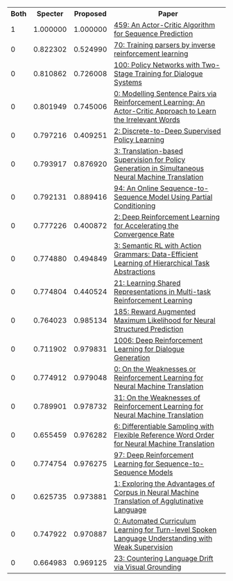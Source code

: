 <html><table><tr>
<th>Both</th>
<th>Specter</th>
<th>Proposed</th>
<th>Paper</th>
</tr>
<tr>
<td>1</td>
<td>1.000000</td>
<td>1.000000</td>
<td><a href="https://www.semanticscholar.org/paper/0d24a0695c9fc669e643bad51d4e14f056329dec">459: An Actor-Critic Algorithm for Sequence Prediction</a></td>
</tr>
<tr>
<td>0</td>
<td>0.822302</td>
<td>0.524990</td>
<td><a href="https://www.semanticscholar.org/paper/d02db9617b173c434cf3f9b3b5b9ba357abb1e21">70: Training parsers by inverse reinforcement learning</a></td>
</tr>
<tr>
<td>0</td>
<td>0.810862</td>
<td>0.726008</td>
<td><a href="https://www.semanticscholar.org/paper/64023a5d10efa16a68db9f13c80f2751bcd4bf1e">100: Policy Networks with Two-Stage Training for Dialogue Systems</a></td>
</tr>
<tr>
<td>0</td>
<td>0.801949</td>
<td>0.745006</td>
<td><a href="https://www.semanticscholar.org/paper/72a57cfcdb2bd91e35f79eab554a9ddb92b85b7b">0: Modelling Sentence Pairs via Reinforcement Learning: An Actor-Critic Approach to Learn the Irrelevant Words</a></td>
</tr>
<tr>
<td>0</td>
<td>0.797216</td>
<td>0.409251</td>
<td><a href="https://www.semanticscholar.org/paper/16042fe785d9949554aa39103f826d7b5d7dbadb">2: Discrete-to-Deep Supervised Policy Learning</a></td>
</tr>
<tr>
<td>0</td>
<td>0.793917</td>
<td>0.876920</td>
<td><a href="https://www.semanticscholar.org/paper/6df3e69cd4cda0a48fa8819196fed9061855ce79">3: Translation-based Supervision for Policy Generation in Simultaneous Neural Machine Translation</a></td>
</tr>
<tr>
<td>0</td>
<td>0.792131</td>
<td>0.889416</td>
<td><a href="https://www.semanticscholar.org/paper/a418524a3576afff4dc2178ed169e692915bd46b">94: An Online Sequence-to-Sequence Model Using Partial Conditioning</a></td>
</tr>
<tr>
<td>0</td>
<td>0.777226</td>
<td>0.400872</td>
<td><a href="https://www.semanticscholar.org/paper/737f6cc6e237902531e8047cc12f7f46a4bff282">2: Deep Reinforcement Learning for Accelerating the Convergence Rate</a></td>
</tr>
<tr>
<td>0</td>
<td>0.774880</td>
<td>0.494849</td>
<td><a href="https://www.semanticscholar.org/paper/3944f15e0c2d39d114e5a44aedd079630607521e">3: Semantic RL with Action Grammars: Data-Efficient Learning of Hierarchical Task Abstractions</a></td>
</tr>
<tr>
<td>0</td>
<td>0.774804</td>
<td>0.440524</td>
<td><a href="https://www.semanticscholar.org/paper/dae11b5e333abe7423fc81ee78b9a219f0e48500">21: Learning Shared Representations in Multi-task Reinforcement Learning</a></td>
</tr>
<tr>
<td>0</td>
<td>0.764023</td>
<td>0.985134</td>
<td><a href="https://www.semanticscholar.org/paper/1d9600229a4cf8ba5e8f5ad4d05b41af9c8f80a6">185: Reward Augmented Maximum Likelihood for Neural Structured Prediction</a></td>
</tr>
<tr>
<td>0</td>
<td>0.711902</td>
<td>0.979831</td>
<td><a href="https://www.semanticscholar.org/paper/1298dae5751fb06184f6b067d1503bde8037bdb7">1006: Deep Reinforcement Learning for Dialogue Generation</a></td>
</tr>
<tr>
<td>0</td>
<td>0.774912</td>
<td>0.979048</td>
<td><a href="https://www.semanticscholar.org/paper/a527f466bd499995fe243c154b86713ea46d99c9">0: On the Weaknesses or Reinforcement Learning for Neural Machine Translation</a></td>
</tr>
<tr>
<td>0</td>
<td>0.789901</td>
<td>0.978732</td>
<td><a href="https://www.semanticscholar.org/paper/c3172ea74996bc7d390a1bebdc53e373db903b1d">31: On the Weaknesses of Reinforcement Learning for Neural Machine Translation</a></td>
</tr>
<tr>
<td>0</td>
<td>0.655459</td>
<td>0.976282</td>
<td><a href="https://www.semanticscholar.org/paper/ce1fc190b1424bf7ba658548be554b62733e96a1">6: Differentiable Sampling with Flexible Reference Word Order for Neural Machine Translation</a></td>
</tr>
<tr>
<td>0</td>
<td>0.774754</td>
<td>0.976275</td>
<td><a href="https://www.semanticscholar.org/paper/15a06d8601539b5eb6df5baf6bc4c3bdefb34855">97: Deep Reinforcement Learning for Sequence-to-Sequence Models</a></td>
</tr>
<tr>
<td>0</td>
<td>0.625735</td>
<td>0.973881</td>
<td><a href="https://www.semanticscholar.org/paper/e8f9072075f918c125d186de0b605fe822045f4d">1: Exploring the Advantages of Corpus in Neural Machine Translation of Agglutinative Language</a></td>
</tr>
<tr>
<td>0</td>
<td>0.747922</td>
<td>0.970887</td>
<td><a href="https://www.semanticscholar.org/paper/e520ad1c28a42f9bec8c91b1faf2312b2a591c76">0: Automated Curriculum Learning for Turn-level Spoken Language Understanding with Weak Supervision</a></td>
</tr>
<tr>
<td>0</td>
<td>0.664983</td>
<td>0.969125</td>
<td><a href="https://www.semanticscholar.org/paper/1b31557fb34dcea11097e00b4de0ab08bedf0c23">23: Countering Language Drift via Visual Grounding</a></td>
</tr>
</table></html>
